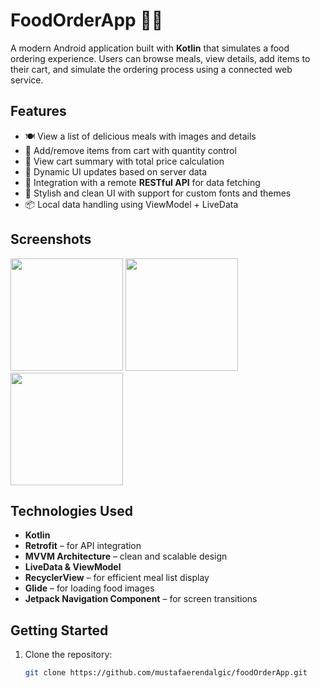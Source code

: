 # FoodOrderApp 🍔📱

A modern Android application built with **Kotlin** that simulates a food ordering experience. Users can browse meals, view details, add items to their cart, and simulate the ordering process using a connected web service.

## Features

- 🍽️ View a list of delicious meals with images and details
- 🛒 Add/remove items from cart with quantity control
- 🧾 View cart summary with total price calculation
- 🔄 Dynamic UI updates based on server data
- 🔗 Integration with a remote **RESTful API** for data fetching
- 🎨 Stylish and clean UI with support for custom fonts and themes
- 📦 Local data handling using ViewModel + LiveData

## Screenshots

<p float="left">
  <img src="https://github.com/user-attachments/assets/8c56e4b7-2b89-4f6b-9620-845affe3d134" width="180" />
  <img src="https://github.com/user-attachments/assets/94be991c-4f4b-448f-9e95-a0d290f2c6fc" width="180" />
  <img src="https://github.com/user-attachments/assets/cbde6152-85d7-435d-a6ec-13cae0755931" width="180" />
</p>



## Technologies Used

- **Kotlin**
- **Retrofit** – for API integration
- **MVVM Architecture** – clean and scalable design
- **LiveData & ViewModel**
- **RecyclerView** – for efficient meal list display
- **Glide** – for loading food images
- **Jetpack Navigation Component** – for screen transitions

## Getting Started

1. Clone the repository:
   ```bash
   git clone https://github.com/mustafaerendalgic/foodOrderApp.git
